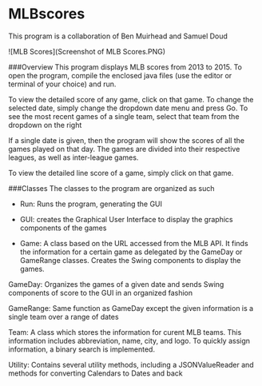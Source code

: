 # MLBscores
This program is a collaboration of Ben Muirhead and Samuel Doud

![MLB Scores](Screenshot of MLB Scores.PNG)

###Overview
This program displays MLB scores from 2013 to 2015. 
To open the program, compile the enclosed java files (use the editor or terminal of your choice) and run.

To view the detailed score of any game, click on that game. To change the selected date, simply change the dropdown date menu and press Go. To see the most recent games of a single team, select that team from the dropdown on the right


If a single date is given, then the program will show the scores of all the games played on that day. The games are divided into their respective leagues, as well as inter-league games.

To view the detailed line score of a game, simply click on that game.

###Classes
The classes to the program are organized as such

* Run: Runs the program, generating the GUI

* GUI: creates the Graphical User Interface to display the graphics components of the games

* Game: A class based on the URL accessed from the MLB API. It finds the information for a certain game as delegated by the GameDay or GameRange classes. Creates the Swing components to display the games.

GameDay: Organizes the games of a given date and sends Swing components of score to the GUI in an organized fashion

GameRange: Same function as GameDay except the given information is a single
team over a range of dates

Team: A class which stores the information for curent MLB teams. This information includes abbreviation, name, city, and logo. To quickly assign information, a binary search is implemented.

Utility: Contains several utility methods, including a JSONValueReader and methods for converting Calendars to Dates and back
